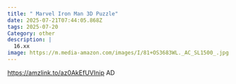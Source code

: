 ```yaml
---
title: " Marvel Iron Man 3D Puzzle"
date: 2025-07-21T07:44:05.868Z
tags: 2025-07-20
Category: other
description: |
  16.xx
image: https://m.media-amazon.com/images/I/81+OS3683WL._AC_SL1500_.jpg
---
```

 https://amzlink.to/az0AkEfUVInip
AD